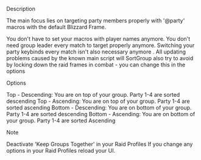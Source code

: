 Description

The main focus lies on targeting party members properly with '@party' macros with the default Blizzard Frame. 

 

You don't have to set your macros with player names anymore.
You don't need group leader every match to target properly anymore.
Switching your party keybinds every match isn't also necessary anymore .
All updating problems caused by the known main script will SortGroup also try to avoid by locking down the raid frames in combat - you can change this in the options


Options

Top - Descending: You are on top of your group. Party 1-4 are sorted descending
Top - Ascending: You are on top of your group. Party 1-4 are sorted ascending
Bottom - Descending: You are on bottom of your group. Party 1-4 are sorted descending
Bottom - Ascending: You are on bottom of your group. Party 1-4 are sorted Ascending
 

Note

Deactivate 'Keep Groups Together' in your Raid Profiles
If you change any options in your Raid Profiles reload your UI.